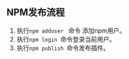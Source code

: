 ## NPM发布流程

1. 执行```npm adduser ``` 命令 添加npm用户。
2. 执行```npm login ```命令登录当前用户。
3. 执行```npm publish ```命令发布插件。